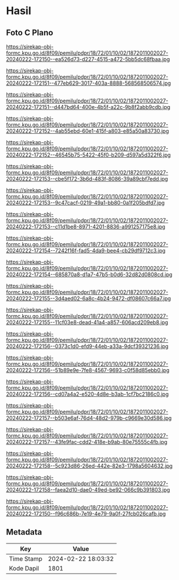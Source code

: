 # Hasil

## Foto C Plano

https://sirekap-obj-formc.kpu.go.id/8f09/pemilu/pdpr/18/72/01/10/02/1872011002027-20240222-172150--ea526d73-d227-4515-a472-5bb5dc68fbaa.jpg

https://sirekap-obj-formc.kpu.go.id/8f09/pemilu/pdpr/18/72/01/10/02/1872011002027-20240222-172151--477eb629-3017-403a-8888-568568506574.jpg

https://sirekap-obj-formc.kpu.go.id/8f09/pemilu/pdpr/18/72/01/10/02/1872011002027-20240222-172151--d447bd64-400e-4b5f-a22c-9b8f2abb9cdb.jpg

https://sirekap-obj-formc.kpu.go.id/8f09/pemilu/pdpr/18/72/01/10/02/1872011002027-20240222-172152--4ab55ebd-60e1-415f-a803-e85a50a83730.jpg

https://sirekap-obj-formc.kpu.go.id/8f09/pemilu/pdpr/18/72/01/10/02/1872011002027-20240222-172152--46545b75-5422-45f0-b209-d597a5d322f6.jpg

https://sirekap-obj-formc.kpu.go.id/8f09/pemilu/pdpr/18/72/01/10/02/1872011002027-20240222-172153--cbe5f172-3b6d-483f-8086-39a89cbf7edd.jpg

https://sirekap-obj-formc.kpu.go.id/8f09/pemilu/pdpr/18/72/01/10/02/1872011002027-20240222-172153--9c47cacf-0219-49a1-bb80-0a1f205bdfd7.jpg

https://sirekap-obj-formc.kpu.go.id/8f09/pemilu/pdpr/18/72/01/10/02/1872011002027-20240222-172153--c11d1be8-8971-4201-8836-a991257175e8.jpg

https://sirekap-obj-formc.kpu.go.id/8f09/pemilu/pdpr/18/72/01/10/02/1872011002027-20240222-172154--7242f16f-fad5-4da9-bee4-cb29df9712c3.jpg

https://sirekap-obj-formc.kpu.go.id/8f09/pemilu/pdpr/18/72/01/10/02/1872011002027-20240222-172154--685870a8-d1a7-47b5-b0d6-32d82d0808cd.jpg

https://sirekap-obj-formc.kpu.go.id/8f09/pemilu/pdpr/18/72/01/10/02/1872011002027-20240222-172155--3d4aed02-6a8c-4b24-9472-df08607c66a7.jpg

https://sirekap-obj-formc.kpu.go.id/8f09/pemilu/pdpr/18/72/01/10/02/1872011002027-20240222-172155--11cf03e8-dead-41a4-a857-606acd209eb8.jpg

https://sirekap-obj-formc.kpu.go.id/8f09/pemilu/pdpr/18/72/01/10/02/1872011002027-20240222-172156--0373c1d0-efd9-44eb-a33a-9dcf39321236.jpg

https://sirekap-obj-formc.kpu.go.id/8f09/pemilu/pdpr/18/72/01/10/02/1872011002027-20240222-172156--51b89e9e-7fe8-4567-9693-c0f58d85ebb0.jpg

https://sirekap-obj-formc.kpu.go.id/8f09/pemilu/pdpr/18/72/01/10/02/1872011002027-20240222-172156--cd07a4a2-e520-4d8e-b3ab-1cf7bc2186c0.jpg

https://sirekap-obj-formc.kpu.go.id/8f09/pemilu/pdpr/18/72/01/10/02/1872011002027-20240222-172157--b503e6af-76d4-48d2-979b-c9669e30d586.jpg

https://sirekap-obj-formc.kpu.go.id/8f09/pemilu/pdpr/18/72/01/10/02/1872011002027-20240222-172157--43fe9fac-cdd2-418e-b9ab-80e75555c4fb.jpg

https://sirekap-obj-formc.kpu.go.id/8f09/pemilu/pdpr/18/72/01/10/02/1872011002027-20240222-172158--5c923d86-26ed-442e-82e3-1798a5604632.jpg

https://sirekap-obj-formc.kpu.go.id/8f09/pemilu/pdpr/18/72/01/10/02/1872011002027-20240222-172158--faea2d10-dae0-49ed-be92-066c9b391803.jpg

https://sirekap-obj-formc.kpu.go.id/8f09/pemilu/pdpr/18/72/01/10/02/1872011002027-20240222-172150--f96c686b-7e19-4e79-9a0f-27fcb026cafb.jpg


## Metadata

| Key        | Value               |
| ---------- | ------------------- |
| Time Stamp | 2024-02-22 18:03:32 |
| Kode Dapil | 1801                |




